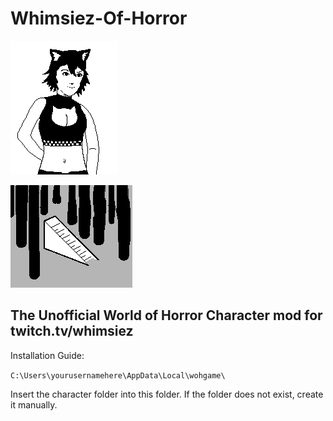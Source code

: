 # Whimsiez-Of-Horror

![whimgy](/readmeIMG.PNG)

![STAIRS](/forest_stairs.png)

## The Unofficial World of Horror Character mod for twitch.tv/whimsiez

Installation Guide:

`C:\Users\yourusernamehere\AppData\Local\wohgame\ `

Insert the character folder into this folder. If the folder does not exist, create it manually.
